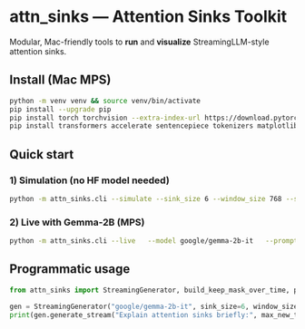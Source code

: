 # attn_sinks — Attention Sinks Toolkit

Modular, Mac-friendly tools to **run** and **visualize** StreamingLLM-style attention sinks.

## Install (Mac MPS)

```bash
python -m venv venv && source venv/bin/activate
pip install --upgrade pip
pip install torch torchvision --extra-index-url https://download.pytorch.org/whl/cpu
pip install transformers accelerate sentencepiece tokenizers matplotlib numpy
```

## Quick start

### 1) Simulation (no HF model needed)
```bash
python -m attn_sinks.cli --simulate --sink_size 6 --window_size 768 --seq_start 1024 --total_steps 120
```

### 2) Live with Gemma-2B (MPS)
```bash
python -m attn_sinks.cli --live   --model google/gemma-2b-it   --prompt "Explain attention sinks in one paragraph."   --max_new_tokens 128   --sink_size 6 --window_size 768   --device mps --dtype float16
```

## Programmatic usage

```python
from attn_sinks import StreamingGenerator, build_keep_mask_over_time, plot_keep_mask

gen = StreamingGenerator("google/gemma-2b-it", sink_size=6, window_size=768, device="mps")
print(gen.generate_stream("Explain attention sinks briefly:", max_new_tokens=120))
```
